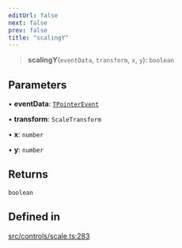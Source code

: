 ```yaml
---
editUrl: false
next: false
prev: false
title: "scalingY"
---
```


> **scalingY**(`eventData`, `transform`, `x`, `y`): `boolean`

## Parameters

• **eventData**: [`TPointerEvent`](/api/type-aliases/tpointerevent/)

• **transform**: `ScaleTransform`

• **x**: `number`

• **y**: `number`

## Returns

`boolean`

## Defined in

[src/controls/scale.ts:283](https://github.com/fabricjs/fabric.js/blob/v6.0.0-rc4/src/controls/scale.ts#L283)
